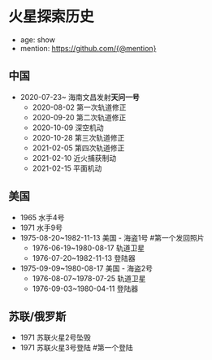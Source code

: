# 火星探索历史

- age: show
- mention: https://github.com/{@mention}

## 中国

- 2020-07-23~ 海南文昌发射**天问一号**
  - 2020-08-02 第一次轨道修正
  - 2020-09-20 第二次轨道修正
  - 2020-10-09 深空机动
  - 2020-10-28 第三次轨道修正
  - 2021-02-05 第四次轨道修正
  - 2021-02-10 近火捕获制动
  - 2021-02-15 平面机动

## 美国

- 1965 水手4号
- 1971 水手9号
- 1975-08-20~1982-11-13 美国 - 海盗1号 #第一个发回照片
  - 1976-06-19~1980-08-17 轨道卫星
  - 1976-07-20~1982-11-13 登陆器
- 1975-09-09~1980-08-17 美国 - 海盗2号
  - 1976-08-07~1978-07-25 轨道卫星
  - 1976-09-03~1980-04-11 登陆器

## 苏联/俄罗斯

- 1971 苏联火星2号坠毁
- 1971 苏联火星3号登陆 #第一个登陆
